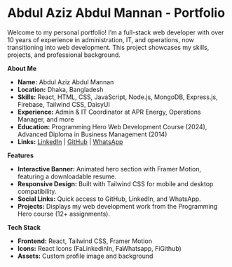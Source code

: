 # Abdul Aziz Abdul Mannan - Portfolio

Welcome to my personal portfolio! I’m a full-stack web developer with over 10 years of experience in administration, IT, and operations, now transitioning into web development. This project showcases my skills, projects, and professional background.

**About Me**

- **Name:** Abdul Aziz Abdul Mannan
- **Location:** Dhaka, Bangladesh
- **Skills:** React, HTML, CSS, JavaScript, Node.js, MongoDB, Express.js, Firebase, Tailwind CSS, DaisyUI
- **Experience:** Admin & IT Coordinator at APR Energy, Operations Manager, and more
- **Education:** Programming Hero Web Development Course (2024), Advanced Diploma in Business Management (2014)
- **Links:** [LinkedIn](https://www.linkedin.com/in/abdul-aziz-abdul-mannan1) | [GitHub](https://github.com/abdulaziz1812) | [WhatsApp](https://wa.me/+8801700766210)

**Features**

- **Interactive Banner:** Animated hero section with Framer Motion, featuring a downloadable resume.
- **Responsive Design:** Built with Tailwind CSS for mobile and desktop compatibility.
- **Social Links:** Quick access to GitHub, LinkedIn, and WhatsApp.
- **Projects:** Displays my web development work from the Programming Hero course (12+ assignments).

**Tech Stack**

- **Frontend:** React, Tailwind CSS, Framer Motion
- **Icons:** React Icons (FaLinkedinIn, FaWhatsapp, FiGithub)
- **Assets:** Custom profile image and background

